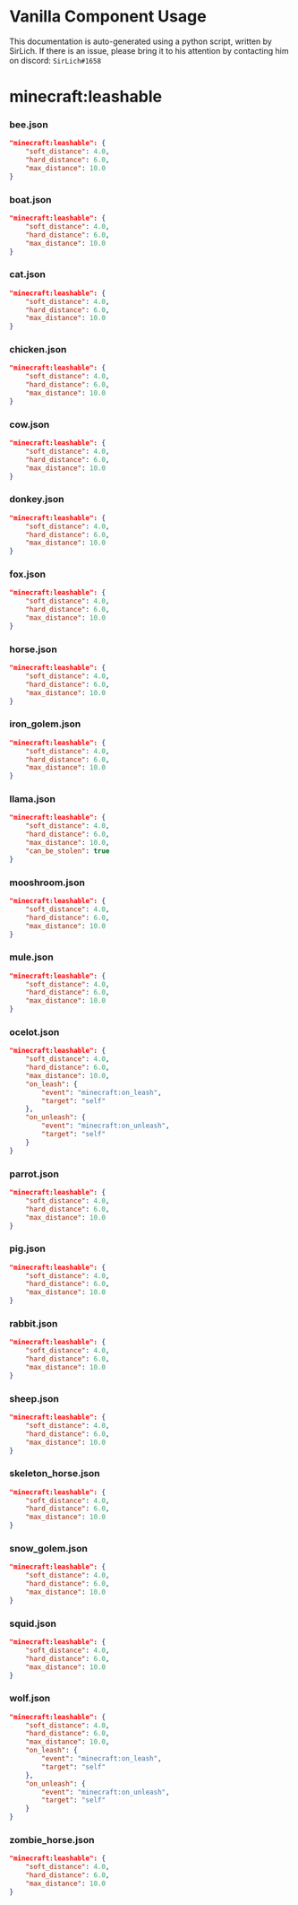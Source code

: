 # Vanilla Component Usage
This documentation is auto-generated using a python script, written by SirLich. If there is an issue, please bring it to his attention by contacting him on discord: `SirLich#1658`

# minecraft:leashable
### bee.json
```JSON
"minecraft:leashable": {
    "soft_distance": 4.0,
    "hard_distance": 6.0,
    "max_distance": 10.0
}
```

### boat.json
```JSON
"minecraft:leashable": {
    "soft_distance": 4.0,
    "hard_distance": 6.0,
    "max_distance": 10.0
}
```

### cat.json
```JSON
"minecraft:leashable": {
    "soft_distance": 4.0,
    "hard_distance": 6.0,
    "max_distance": 10.0
}
```

### chicken.json
```JSON
"minecraft:leashable": {
    "soft_distance": 4.0,
    "hard_distance": 6.0,
    "max_distance": 10.0
}
```

### cow.json
```JSON
"minecraft:leashable": {
    "soft_distance": 4.0,
    "hard_distance": 6.0,
    "max_distance": 10.0
}
```

### donkey.json
```JSON
"minecraft:leashable": {
    "soft_distance": 4.0,
    "hard_distance": 6.0,
    "max_distance": 10.0
}
```

### fox.json
```JSON
"minecraft:leashable": {
    "soft_distance": 4.0,
    "hard_distance": 6.0,
    "max_distance": 10.0
}
```

### horse.json
```JSON
"minecraft:leashable": {
    "soft_distance": 4.0,
    "hard_distance": 6.0,
    "max_distance": 10.0
}
```

### iron_golem.json
```JSON
"minecraft:leashable": {
    "soft_distance": 4.0,
    "hard_distance": 6.0,
    "max_distance": 10.0
}
```

### llama.json
```JSON
"minecraft:leashable": {
    "soft_distance": 4.0,
    "hard_distance": 6.0,
    "max_distance": 10.0,
    "can_be_stolen": true
}
```

### mooshroom.json
```JSON
"minecraft:leashable": {
    "soft_distance": 4.0,
    "hard_distance": 6.0,
    "max_distance": 10.0
}
```

### mule.json
```JSON
"minecraft:leashable": {
    "soft_distance": 4.0,
    "hard_distance": 6.0,
    "max_distance": 10.0
}
```

### ocelot.json
```JSON
"minecraft:leashable": {
    "soft_distance": 4.0,
    "hard_distance": 6.0,
    "max_distance": 10.0,
    "on_leash": {
        "event": "minecraft:on_leash",
        "target": "self"
    },
    "on_unleash": {
        "event": "minecraft:on_unleash",
        "target": "self"
    }
}
```

### parrot.json
```JSON
"minecraft:leashable": {
    "soft_distance": 4.0,
    "hard_distance": 6.0,
    "max_distance": 10.0
}
```

### pig.json
```JSON
"minecraft:leashable": {
    "soft_distance": 4.0,
    "hard_distance": 6.0,
    "max_distance": 10.0
}
```

### rabbit.json
```JSON
"minecraft:leashable": {
    "soft_distance": 4.0,
    "hard_distance": 6.0,
    "max_distance": 10.0
}
```

### sheep.json
```JSON
"minecraft:leashable": {
    "soft_distance": 4.0,
    "hard_distance": 6.0,
    "max_distance": 10.0
}
```

### skeleton_horse.json
```JSON
"minecraft:leashable": {
    "soft_distance": 4.0,
    "hard_distance": 6.0,
    "max_distance": 10.0
}
```

### snow_golem.json
```JSON
"minecraft:leashable": {
    "soft_distance": 4.0,
    "hard_distance": 6.0,
    "max_distance": 10.0
}
```

### squid.json
```JSON
"minecraft:leashable": {
    "soft_distance": 4.0,
    "hard_distance": 6.0,
    "max_distance": 10.0
}
```

### wolf.json
```JSON
"minecraft:leashable": {
    "soft_distance": 4.0,
    "hard_distance": 6.0,
    "max_distance": 10.0,
    "on_leash": {
        "event": "minecraft:on_leash",
        "target": "self"
    },
    "on_unleash": {
        "event": "minecraft:on_unleash",
        "target": "self"
    }
}
```

### zombie_horse.json
```JSON
"minecraft:leashable": {
    "soft_distance": 4.0,
    "hard_distance": 6.0,
    "max_distance": 10.0
}
```

